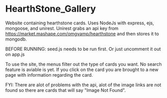 # HearthStone_Gallery
Website containing hearthstone cards.
Uses NodeJs with express, ejs, mongoose, and unirest.
Unirest grabs an api key from https://market.mashape.com/omgvamp/hearthstone and then stores it to mongodb.

BEFORE RUNNING: seed.js needs to be run first. Or just uncomment it out on app.js

To use the site, the menus filter out the type of cards you want. No search feature is aviable is yet. If you click on the card you are brought to a new page with information regarding the card.

FYI: There are alot of problems with the api, alot of the image links are not found so there are cards that will say "Image Not Found".
